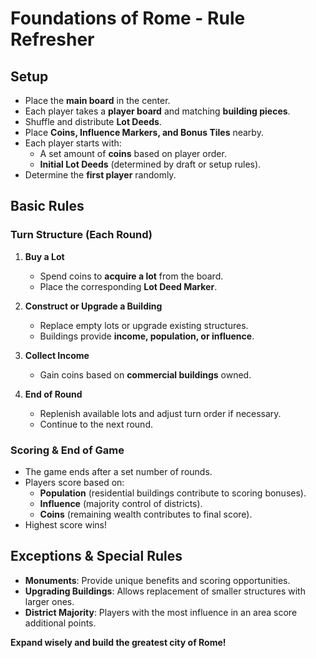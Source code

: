 # Foundations of Rome - Rule Refresher

## Setup
- Place the **main board** in the center.
- Each player takes a **player board** and matching **building pieces**.
- Shuffle and distribute **Lot Deeds**.
- Place **Coins, Influence Markers, and Bonus Tiles** nearby.
- Each player starts with:
  - A set amount of **coins** based on player order.
  - **Initial Lot Deeds** (determined by draft or setup rules).
- Determine the **first player** randomly.

## Basic Rules
### Turn Structure (Each Round)
1. **Buy a Lot**
   - Spend coins to **acquire a lot** from the board.
   - Place the corresponding **Lot Deed Marker**.

2. **Construct or Upgrade a Building**
   - Replace empty lots or upgrade existing structures.
   - Buildings provide **income, population, or influence**.

3. **Collect Income**
   - Gain coins based on **commercial buildings** owned.

4. **End of Round**
   - Replenish available lots and adjust turn order if necessary.
   - Continue to the next round.

### Scoring & End of Game
- The game ends after a set number of rounds.
- Players score based on:
  - **Population** (residential buildings contribute to scoring bonuses).
  - **Influence** (majority control of districts).
  - **Coins** (remaining wealth contributes to final score).
- Highest score wins!

## Exceptions & Special Rules
- **Monuments**: Provide unique benefits and scoring opportunities.
- **Upgrading Buildings**: Allows replacement of smaller structures with larger ones.
- **District Majority**: Players with the most influence in an area score additional points.

**Expand wisely and build the greatest city of Rome!**

